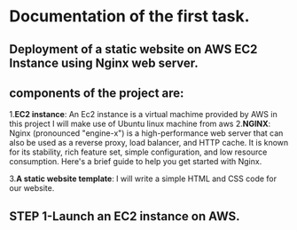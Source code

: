 # Documentation of the first task.
## Deployment of a static website on AWS EC2 Instance using Nginx web server.
## components of the project are:
1.**EC2 instance**: An Ec2 instance is a virtual machime provided by AWS in this project I will make use of Ubuntu linux machine from aws
2.**NGINX**: Nginx (pronounced "engine-x") is a high-performance web server that can also be used as a reverse proxy, load balancer, and HTTP cache. It is known for its stability, rich feature set, simple configuration, 
and low resource consumption. Here's a brief guide to help you get started with Nginx.

3.**A static website template**: I will write a simple HTML and CSS code for our website.
## STEP 1-Launch an EC2 instance on AWS.
